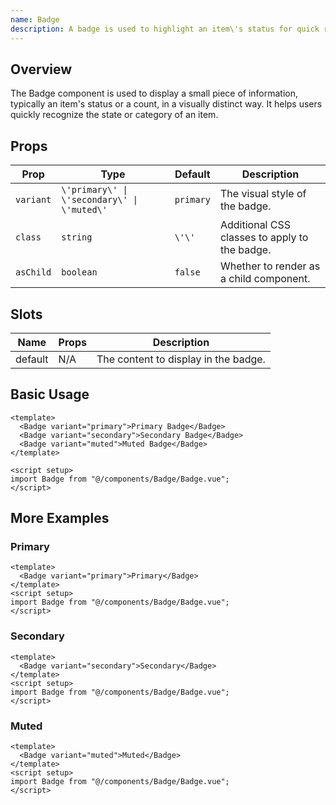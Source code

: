 ```yaml
---
name: Badge
description: A badge is used to highlight an item\'s status for quick recognition.
---
```


## Overview

The Badge component is used to display a small piece of information, typically an item\'s status or a count, in a visually distinct way. It helps users quickly recognize the state or category of an item.

## Props

| Prop      | Type                                        | Default   | Description                                   |
| --------- | ------------------------------------------- | --------- | --------------------------------------------- |
| `variant` | `\'primary\' \| \'secondary\' \| \'muted\'` | `primary` | The visual style of the badge.                |
| `class`   | `string`                                    | `\'\'`    | Additional CSS classes to apply to the badge. |
| `asChild` | `boolean`                                   | `false`   | Whether to render as a child component.       |

## Slots

| Name    | Props | Description                          |
| ------- | ----- | ------------------------------------ |
| default | N/A   | The content to display in the badge. |

## Basic Usage

```vue
<template>
  <Badge variant="primary">Primary Badge</Badge>
  <Badge variant="secondary">Secondary Badge</Badge>
  <Badge variant="muted">Muted Badge</Badge>
</template>

<script setup>
import Badge from "@/components/Badge/Badge.vue";
</script>
```

## More Examples

### Primary

```vue
<template>
  <Badge variant="primary">Primary</Badge>
</template>
<script setup>
import Badge from "@/components/Badge/Badge.vue";
</script>
```

### Secondary

```vue
<template>
  <Badge variant="secondary">Secondary</Badge>
</template>
<script setup>
import Badge from "@/components/Badge/Badge.vue";
</script>
```

### Muted

```vue
<template>
  <Badge variant="muted">Muted</Badge>
</template>
<script setup>
import Badge from "@/components/Badge/Badge.vue";
</script>
```
